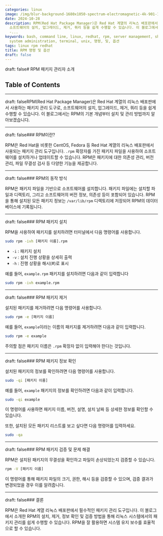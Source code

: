 ```yaml
---
categories: linux
image: /img/blur-background-1680x1050-spectrum-electromagnetic-4k-901-1.jpg
date: 2024-10-28
description: RPM(Red Hat Package Manager)은 Red Hat 계열의 리눅스 배포판에서 사용하는 패키지 관리 도구로,
  소프트웨어의 설치, 업그레이드, 제거, 쿼리 등을 쉽게 수행할 수 있습니다. 이 블로그에서는 RPM의 기본 개념부터 설치 및 관리 방법까지 알아보겠습니다.
  -...
keywords: bash, command line, linux, redhat, rpm, server management, shell scripting,
  system administration, terminal, unix, 명령, 및, 옵션
tags: linux rpm redhat
title: RPM 명령 및 옵션
draft: false
---
```

draft: false# RPM 패키지 관리자 소개

## Table of Contents
---
draft: falseRPM(Red Hat Package Manager)은 Red Hat 계열의 리눅스 배포판에서 사용하는 패키지 관리 도구로, 소프트웨어의 설치, 업그레이드, 제거, 쿼리 등을 쉽게 수행할 수 있습니다. 이 블로그에서는 RPM의 기본 개념부터 설치 및 관리 방법까지 알아보겠습니다.

---
draft: false### RPM이란?

RPM은 Red Hat을 비롯한 CentOS, Fedora 등 Red Hat 계열의 리눅스 배포판에서 사용되는 패키지 관리 도구입니다. `.rpm` 확장자를 가진 패키지 파일을 사용하여 소프트웨어를 설치하거나 업데이트할 수 있습니다. RPM은 패키지에 대한 의존성 관리, 버전 관리, 파일 무결성 검사 등 다양한 기능을 제공합니다.

---
draft: false### RPM의 동작 방식

RPM은 패키지 파일을 기반으로 소프트웨어를 설치합니다. 패키지 파일에는 설치할 파일과 디렉토리, 그리고 소프트웨어의 버전 정보, 의존성 등이 포함되어 있습니다. RPM을 통해 설치된 모든 패키지 정보는 `/var/lib/rpm` 디렉토리에 저장되어 RPM의 데이터베이스에 기록됩니다.

---
draft: false### RPM 패키지 설치

RPM을 사용하여 패키지를 설치하려면 터미널에서 다음 명령어를 사용합니다.

```bash
sudo rpm -ivh [패키지 이름].rpm
```

* `-i` : 패키지 설치
* `-v` : 설치 진행 상황을 상세히 출력
* `-h` : 진행 상황을 해시(#)로 표시

예를 들어, `example.rpm` 패키지를 설치하려면 다음과 같이 입력합니다

```bash
sudo rpm -ivh example.rpm
```

---
draft: false### RPM 패키지 제거

설치된 패키지를 제거하려면 다음 명령어를 사용합니다.

```bash
sudo rpm -e [패키지 이름]
```

예를 들어, `example`이라는 이름의 패키지를 제거하려면 다음과 같이 입력합니다.

```bash
sudo rpm -e example
```

주의할 점은 패키지 이름은 `.rpm` 확장자 없이 입력해야 한다는 것입니다.

---
draft: false### RPM 패키지 정보 확인

설치된 패키지의 정보를 확인하려면 다음 명령어를 사용합니다.

```bash
sudo -qi [패키지 이름]
```

예를 들어, `example` 패키지의 정보를 확인하려면 다음과 같이 입력합니다.

```bash
sudo -qi example
```

이 명령어를 사용하면 패키지 이름, 버전, 설명, 설치 날짜 등 상세한 정보를 확인할 수 있습니다.

또한, 설치된 모든 패키지 리스트를 보고 싶다면 다음 명령어를 입력하세요.

```bash
sudo -qa
```

---
draft: false### RPM 패키지 검증 및 문제 해결

RPM은 설치된 패키지의 무결성을 확인하고 파일이 손상되었는지 검증할 수 있습니다.

```bash
rpm -V [패키지 이름]
```

이 명령어를 통해 패키지 파일의 크기, 권한, 해시 등을 검증할 수 있으며, 검증 결과가 변경되었을 경우 이를 알려줍니다.

---
draft: false### 결론

RPM은 Red Hat 계열 리눅스 배포판에서 필수적인 패키지 관리 도구입니다. 이 블로그에서 소개한 RPM의 설치, 제거, 정보 확인 및 검증 방법을 통해 리눅스 시스템에서의 패키지 관리를 쉽게 수행할 수 있습니다. RPM을 잘 활용하면 시스템 유지 보수를 효율적으로 할 수 있습니다.
